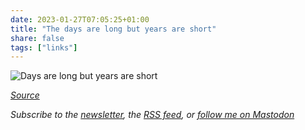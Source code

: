 ```yaml
---
date: 2023-01-27T07:05:25+01:00
title: "The days are long but years are short"
share: false
tags: ["links"]
---
```

![Days are long but years are short](/images/long-days-short-years.jpg)

*[Source](https://twitter.com/SahilBloom/status/1618296457966292992)*

*Subscribe to the [newsletter][nl], the [RSS feed][rss], or [follow me on Mastodon][m]*

 [rss]: https://nicolaiarocci.com/index.xml
 [m]: https://fosstodon.org/@nicola
 [nl]: https://nicolaiarocci.substack.com
